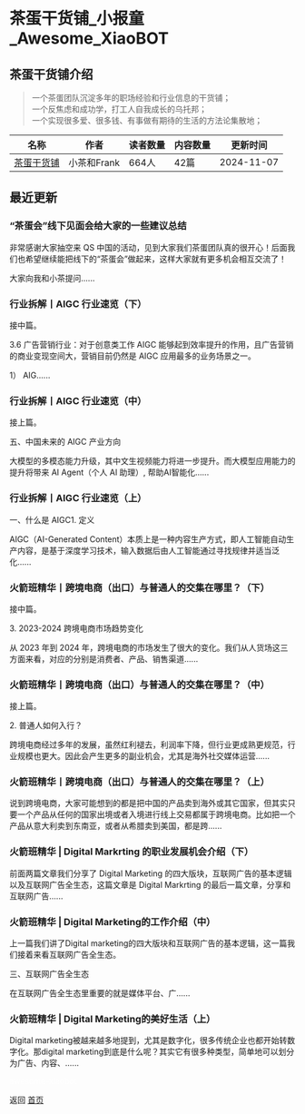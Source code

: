 # 茶蛋干货铺_小报童_Awesome_XiaoBOT

## 茶蛋干货铺介绍
> 一个茶蛋团队沉淀多年的职场经验和行业信息的干货铺；    
一个反焦虑和成功学，打工人自我成长的乌托邦；    
一个实现很多爱、很多钱、有事做有期待的生活的方法论集散地；  
  


|名称|作者|读者数量|内容数量|更新时间|
|---|---|---|---|---|
|[茶蛋干货铺](https://xiaobot.net/p/Chadandrygoods?refer=0b133df9-27dc-423b-8101-639049001c13)|小茶和Frank|664人|42篇|2024-11-07|

## 最近更新
### “茶蛋会”线下见面会给大家的一些建议总结

非常感谢大家抽空来 QS 中国的活动，见到大家我们茶蛋团队真的很开心！后面我们也希望继续能把线下的“茶蛋会”做起来，这样大家就有更多机会相互交流了！

大家向我和小茶提问......

### 行业拆解丨AIGC 行业速览（下）

接中篇。

3.6 广告营销行业：对于创意类工作 AIGC 能够起到效率提升的作用，且广告营销的商业变现空间大，营销目前仍然是 AIGC 应用最多的业务场景之一。

1） AIG......

### 行业拆解丨AIGC 行业速览（中）

接上篇。

五、中国未来的 AIGC 产业方向

大模型的多模态能力升级，其中文生视频能力将进一步提升。而大模型应用能力的提升将带来 AI Agent（个人 AI 助理）, 帮助AI智能化......

### 行业拆解丨AIGC 行业速览（上）

一、什么是 AIGC1. 定义

AIGC（AI-Generated
Content）本质上是一种内容生产方式，即人工智能自动生产内容，是基于深度学习技术，输入数据后由人工智能通过寻找规律并适当泛化......

### 火箭班精华丨跨境电商（出口）与普通人的交集在哪里？（下）

接中篇。

3\. 2023-2024 跨境电商市场趋势变化

从 2023 年到 2024 年，跨境电商的市场发生了很大的变化。我们从人货场这三方面来看，对应的分别是消费者、产品、销售渠道......

### 火箭班精华丨跨境电商（出口）与普通人的交集在哪里？（中）

接上篇。

2\. 普通人如何入行？

跨境电商经过多年的发展，虽然红利褪去，利润率下降，但行业更成熟更规范，行业规模也更大。因此会产生更多的副业机会，尤其是海外社交媒体运营......

### 火箭班精华丨跨境电商（出口）与普通人的交集在哪里？（上）

说到跨境电商，大家可能想到的都是把中国的产品卖到海外或其它国家，但其实只要一个产品从任何的国家出境或者入境进行线上交易都属于跨境电商。比如把一个产品从意大利卖到东南亚，或者从希腊卖到美国，都是跨......

### 火箭班精华 | Digital Markrting 的职业发展机会介绍（下）

前面两篇文章我们分享了 Digital Marketing 的四大版块，互联网广告的基本逻辑以及互联网广告全生态，这篇文章是 Digital
Markrting 的最后一篇文章，分享和互联网广告......

### 火箭班精华 | Digital Marketing的工作介绍（中）

上一篇我们讲了Digital marketing的四大版块和互联网广告的基本逻辑，这一篇我们接着来看互联网广告全生态。

三、互联网广告全生态

在互联网广告全生态里重要的就是媒体平台、广......

### 火箭班精华 | Digital Marketing的美好生活（上）

Digital marketing被越来越多地提到，尤其是数字化，很多传统企业也都开始转数字化。那digital
marketing到底是什么呢？其实它有很多种类型，简单地可以划分为广告、内容、......


<a href="https://github.com/Reno9527/awesome-xiaobot" style="color: white; text-decoration: none;">awesome-xiaobot</a>

返回 [首页](../README.md)
